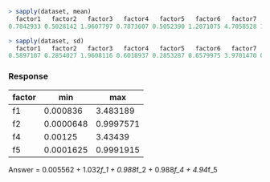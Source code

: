 ```r
> sapply(dataset, mean)
  factor1   factor2   factor3   factor4   factor5   factor6   factor7   factor8   factor9  factor10    answer
0.7842933 0.5028142 1.9607797 0.7873607 0.5052390 1.2871075 4.7058528 1.5716540 3.3135556 4.5404868 4.5699915
```

```r
> sapply(dataset, sd)
  factor1   factor2   factor3   factor4   factor5   factor6   factor7   factor8   factor9  factor10    answer
0.5897107 0.2854027 1.9608116 0.6018937 0.2853287 0.6579975 3.9701470 0.8470009 1.5661690 2.2034930 1.9700760
```

### Response

factor |   min     |   max     |
-------|-----------|-----------|
f1     | 0.000836  | 3.483189  |
f2     | 0.0000648 | 0.9997571 |
f4     | 0.00125   | 3.43439   |
f5     | 0.0001625 | 0.9991915 |

Answer = 0.005562 + 1.032*f_1 + 0.988*f_2 + 0.988*f_4 + 4.94*f_5
